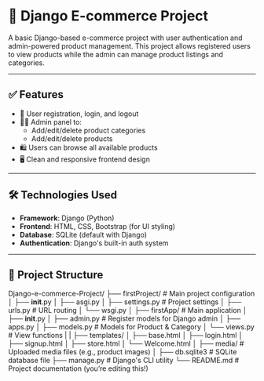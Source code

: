# 🛒 Django E-commerce Project

A basic Django-based e-commerce project with user authentication and admin-powered product management.
This project allows registered users to view products while the admin can manage product listings and categories.

---

## ✅ Features

- 🔐 User registration, login, and logout
- 🧑‍💼 Admin panel to:
  - Add/edit/delete product categories
  - Add/edit/delete products
- 🛍️ Users can browse all available products
- 🖥️ Clean and responsive frontend design

---

## 🛠️ Technologies Used

- **Framework**: Django (Python)
- **Frontend**: HTML, CSS, Bootstrap (for UI styling)
- **Database**: SQLite (default with Django)
- **Authentication**: Django's built-in auth system

---

## 📁 Project Structure
Django-e-commerce-Project/
├── firstProject/                  # Main project configuration
│   ├── __init__.py
│   ├── asgi.py
│   ├── settings.py               # Project settings
│   ├── urls.py                   # URL routing
│   └── wsgi.py
│
├── firstApp/                     # Main application
│   ├── __init__.py
│   ├── admin.py                  # Register models for Django admin
│   ├── apps.py
│   ├── models.py                 # Models for Product & Category
│   └── views.py                  # View functions
|
|
├── templates/
│   ├── base.html
│   ├── login.html
│   ├── signup.html
│   ├── store.html
│   └── Welcome.html
│
├── media/                        # Uploaded media files (e.g., product images)
│
├── db.sqlite3                    # SQLite database file
├── manage.py                     # Django's CLI utility
└── README.md                     # Project documentation (you’re editing this!)

